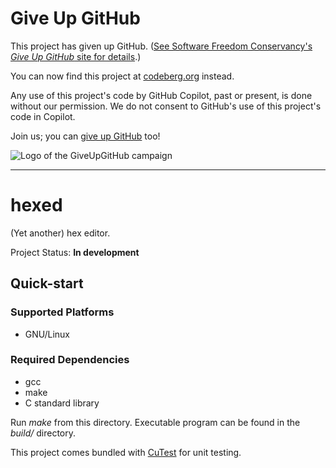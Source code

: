 # Give Up GitHub

This project has given up GitHub.  ([See Software Freedom Conservancy's *Give Up  GitHub* site for details](https://GiveUpGitHub.org).)

You can now find this project at [codeberg.org](https://codeberg.org/quorend/hexed) instead.

Any use of this project's code by GitHub Copilot, past or present, is done without our permission.  We do not consent to GitHub's use of this project's code in Copilot.

Join us; you can [give up GitHub](https://GiveUpGitHub.org) too!

![Logo of the GiveUpGitHub campaign](https://sfconservancy.org/static/img/GiveUpGitHub.png)

---

# hexed
(Yet another) hex editor.

Project Status: __In development__

## Quick-start

### Supported Platforms
- GNU/Linux

### Required Dependencies
- gcc
- make
- C standard library

Run _make_ from this directory. Executable program can be found in the _build/_ directory.

This project comes bundled with [CuTest](https://github.com/ennorehling/cutest) for unit testing.
